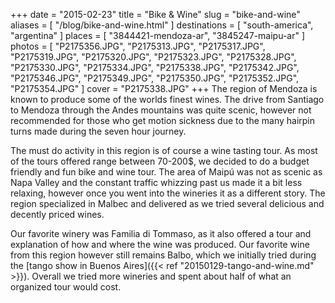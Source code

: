 +++
date    = "2015-02-23"
title   = "Bike & Wine"
slug    = "bike-and-wine"
aliases = [ "/blog/bike-and-wine.html" ]
destinations = [ "south-america", "argentina" ]
places  = [ "3844421-mendoza-ar", "3845247-maipu-ar" ]
photos  = [
  "P2175356.JPG", "P2175313.JPG", "P2175317.JPG", "P2175319.JPG", "P2175320.JPG",
  "P2175323.JPG", "P2175328.JPG", "P2175330.JPG", "P2175334.JPG", "P2175338.JPG",
  "P2175342.JPG", "P2175346.JPG", "P2175349.JPG", "P2175350.JPG", "P2175352.JPG",
  "P2175354.JPG"
]
cover = "P2175338.JPG"
+++
The region of Mendoza is known to produce some of the worlds finest wines. The drive from Santiago to Mendoza through the Andes mountains was quite scenic, however not recommended for those who get motion sickness due to the many hairpin turns made during the seven hour journey.
<!--more-->

The must do activity in this region is of course a wine tasting tour. As most of the tours offered range between 70-200$, we decided to do a budget friendly and fun bike and wine tour. The area of Maipú was not as scenic as Napa Valley and the constant traffic whizzing past us made it a bit less relaxing, however once you went into the wineries it as a different story. The region specialized in Malbec and delivered as we tried several delicious and decently priced wines.

Our favorite winery was Familia di Tommaso, as it also offered a tour and explanation of how and where the wine was produced. Our favorite wine from this region however still remains Balbo, which we initially tried during the [tango show in Buenos Aires]({{< ref "20150129-tango-and-wine.md" >}}). Overall we tried more wineries and spent about half of what an organized tour would cost.